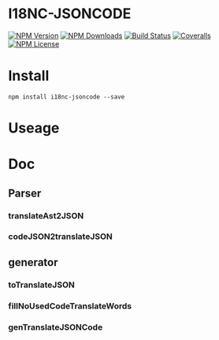 I18NC-JSONCODE
===============


[![NPM Version][npm-image]][npm-url]
[![NPM Downloads][downloads-image]][npm-url]
[![Build Status][travis-image]][travis-url]
[![Coveralls][coveralls-image]][coveralls-url]
[![NPM License][license-image]][npm-url]

# Install

```
npm install i18nc-jsoncode --save
```

# Useage


# Doc

## Parser

### translateAst2JSON

### codeJSON2translateJSON

## generator

### toTranslateJSON

### fillNoUsedCodeTranslateWords

### genTranslateJSONCode



[npm-image]: http://img.shields.io/npm/v/i18nc-jsoncode.svg
[downloads-image]: http://img.shields.io/npm/dm/i18nc-jsoncode.svg
[npm-url]: https://www.npmjs.org/package/i18nc-jsoncode
[travis-image]: https://travis-ci.com/Bacra/node-i18nc-jsoncode.svg?branch=master
[travis-url]: https://travis-ci.com/Bacra/node-i18nc-jsoncode
[coveralls-image]: https://img.shields.io/coveralls/Bacra/node-i18nc-jsoncode-cli.svg
[coveralls-url]: https://coveralls.io/github/Bacra/node-i18nc-jsoncode-cli
[license-image]: http://img.shields.io/npm/l/i18nc-jsoncode.svg
